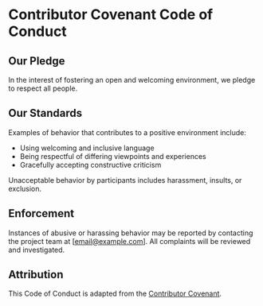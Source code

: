 # Contributor Covenant Code of Conduct

## Our Pledge
In the interest of fostering an open and welcoming environment, we pledge to respect all people.

## Our Standards
Examples of behavior that contributes to a positive environment include:
- Using welcoming and inclusive language
- Being respectful of differing viewpoints and experiences
- Gracefully accepting constructive criticism

Unacceptable behavior by participants includes harassment, insults, or exclusion.

## Enforcement
Instances of abusive or harassing behavior may be reported by contacting the project team at [email@example.com]. All complaints will be reviewed and investigated.

## Attribution
This Code of Conduct is adapted from the [Contributor Covenant](https://www.contributor-covenant.org/).
